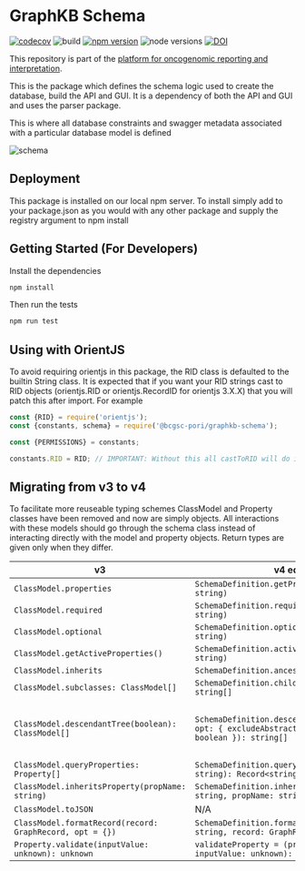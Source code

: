 # GraphKB Schema

[![codecov](https://codecov.io/gh/bcgsc/pori_graphkb_schema/branch/master/graph/badge.svg?token=0QZTY7RA1R)](https://codecov.io/gh/bcgsc/pori_graphkb_schema) ![build](https://github.com/bcgsc/pori_graphkb_schema/workflows/build/badge.svg?branch=master) [![npm version](https://badge.fury.io/js/%40bcgsc-pori%2Fgraphkb-schema.svg)](https://badge.fury.io/js/%40bcgsc-pori%2Fgraphkb-schema) ![node versions](https://img.shields.io/badge/node-12%20%7C%2014%20%7C%2016-blue) [![DOI](https://zenodo.org/badge/DOI/10.5281/zenodo.5730411.svg)](https://doi.org/10.5281/zenodo.5730411)

This repository is part of the [platform for oncogenomic reporting and interpretation](https://github.com/bcgsc/pori).

This is the package which defines the schema logic used to create the database, build the API and GUI.
It is a dependency of both the API and GUI and uses the parser package.

This is where all database constraints and swagger metadata associated with a particular database
model is defined

![schema](https://graphkb-api.bcgsc.ca/public/pori-schema-overview.svg)

## Deployment

This package is installed on our local npm server. To install simply add to your package.json as you
would with any other package and supply the registry argument to npm install


## Getting Started (For Developers)

Install the dependencies

```bash
npm install
```

Then run the tests

```bash
npm run test
```

## Using with OrientJS

To avoid requiring orientjs in this package, the RID class is defaulted to the builtin String class.
It is expected that if you want your RID strings cast to RID objects (orientjs.RID or orientjs.RecordID
for orientjs 3.X.X) that you will patch this after import. For example

```javascript
const {RID} = require('orientjs');
const {constants, schema} = require('@bcgsc-pori/graphkb-schema');

const {PERMISSIONS} = constants;

constants.RID = RID; // IMPORTANT: Without this all castToRID will do is convert to a string
```

## Migrating from v3 to v4

To facilitate more reuseable typing schemes ClassModel and Property classes have been removed and now are simply objects. All interactions with these models should go through the schema class instead of interacting directly with the model and property objects. Return types are given only when they differ.

| v3                                                       | v4 equivalent                                                                                                          | Notes                                                    |
| -------------------------------------------------------- | ---------------------------------------------------------------------------------------------------------------------- | -------------------------------------------------------- |
| `ClassModel.properties`                                  | `SchemaDefinition.getProperties(modelName: string)`                                                                    |                                                          |
| `ClassModel.required`                                    | `SchemaDefinition.requiredProperties(modelName: string)`                                                               |                                                          |
| `ClassModel.optional`                                    | `SchemaDefinition.optionalProperties(modelName: string)`                                                               |                                                          |
| `ClassModel.getActiveProperties()`                       | `SchemaDefinition.activeProperties(modelName: string)`                                                                 |                                                          |
| `ClassModel.inherits`                                    | `SchemaDefinition.ancestors(modelName: string)`                                                                        |                                                          |
| `ClassModel.subclasses: ClassModel[]`                    | `SchemaDefinition.children(modelName: string): string[]`                                                               |                                                          |
| `ClassModel.descendantTree(boolean): ClassModel[]`       | `SchemaDefinition.descendants(modelName: string, opt: { excludeAbstract?: boolean, includeSelf?: boolean }): string[]` | must be called with includeSelf=true to match v3 edition |
| `ClassModel.queryProperties: Property[]`                 | `SchemaDefinition.queryableProperties(modelName: string): Record<string,PropertyDefinition[]>`                         |                                                          |
| `ClassModel.inheritsProperty(propName: string)`          | `SchemaDefinition.inheritsProperty(modelName: string, propName: string)`                                               |                                                          |
| `ClassModel.toJSON`                                      | N/A                                                                                                                    |                                                          |
| `ClassModel.formatRecord(record: GraphRecord, opt = {})` | `SchemaDefinition.formatRecord(modelName: string, record: GraphRecord, opt = {})`                                      |                                                          |
| `Property.validate(inputValue: unknown): unknown`        | `validateProperty = (prop: PropertyDefinition, inputValue: unknown): unknown`                                          |                                                          |
